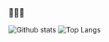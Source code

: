 ### 🌱🌱🌱

<!--
**Po-Ting-lin/Po-Ting-lin** is a ✨ _special_ ✨ repository because its `README.md` (this file) appears on your GitHub profile.

Here are some ideas to get you started:

- 🔭 I’m currently working on ...
- 🌱 I’m currently learning ...
- 👯 I’m looking to collaborate on ...
- 🤔 I’m looking for help with ...
- 💬 Ask me about ...
- 📫 How to reach me: ...
- 😄 Pronouns: ...
- ⚡ Fun fact: ...
-->

![Github stats](https://github-readme-stats.vercel.app/api?username=Po-Ting-lin&show_icons=true&hide=prs)
![Top Langs](https://github-readme-stats.vercel.app/api/top-langs/?username=Po-Ting-lin&langs_count=4&layout=compact)
